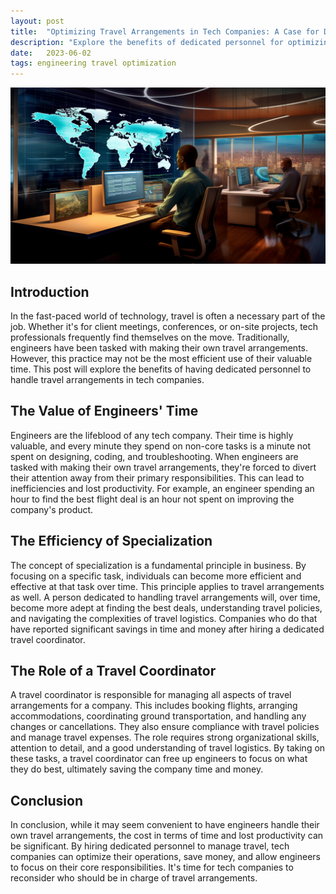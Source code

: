 ```yaml
---
layout: post
title:  "Optimizing Travel Arrangements in Tech Companies: A Case for Dedicated Personnel"
description: "Explore the benefits of dedicated personnel for optimizing travel arrangements in tech companies. Discover how it can boost efficiency and employee satisfaction."
date:   2023-06-02
tags: engineering travel optimization
---
```


![A travel coordinator saving time for his engineering team](/assets/travel-manager.png)

## Introduction

In the fast-paced world of technology, travel is often a necessary part of the job. Whether it's for client meetings, conferences, or on-site projects, tech professionals frequently find themselves on the move. Traditionally, engineers have been tasked with making their own travel arrangements. However, this practice may not be the most efficient use of their valuable time. This post will explore the benefits of having dedicated personnel to handle travel arrangements in tech companies.

## The Value of Engineers' Time

Engineers are the lifeblood of any tech company. Their time is highly valuable, and every minute they spend on non-core tasks is a minute not spent on designing, coding, and troubleshooting. When engineers are tasked with making their own travel arrangements, they're forced to divert their attention away from their primary responsibilities. This can lead to inefficiencies and lost productivity. For example, an engineer spending an hour to find the best flight deal is an hour not spent on improving the company's product.

## The Efficiency of Specialization

The concept of specialization is a fundamental principle in business. By focusing on a specific task, individuals can become more efficient and effective at that task over time. This principle applies to travel arrangements as well. A person dedicated to handling travel arrangements will, over time, become more adept at finding the best deals, understanding travel policies, and navigating the complexities of travel logistics. Companies who do that have reported significant savings in time and money after hiring a dedicated travel coordinator.

## The Role of a Travel Coordinator

A travel coordinator is responsible for managing all aspects of travel arrangements for a company. This includes booking flights, arranging accommodations, coordinating ground transportation, and handling any changes or cancellations. They also ensure compliance with travel policies and manage travel expenses. The role requires strong organizational skills, attention to detail, and a good understanding of travel logistics. By taking on these tasks, a travel coordinator can free up engineers to focus on what they do best, ultimately saving the company time and money.

## Conclusion

In conclusion, while it may seem convenient to have engineers handle their own travel arrangements, the cost in terms of time and lost productivity can be significant. By hiring dedicated personnel to manage travel, tech companies can optimize their operations, save money, and allow engineers to focus on their core responsibilities. It's time for tech companies to reconsider who should be in charge of travel arrangements. 

